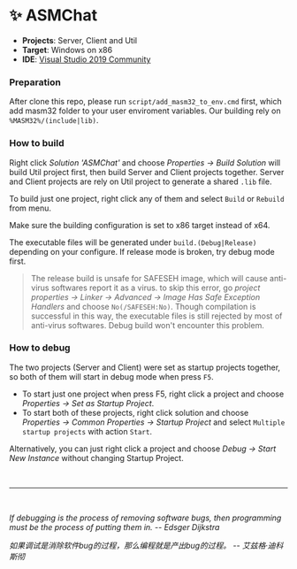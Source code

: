 # ✨ ASMChat

- **Projects**: Server, Client and Util
- **Target**: Windows on x86
- **IDE**: [Visual Studio 2019 Community](https://visualstudio.microsoft.com/vs/older-downloads/)


### Preparation
After clone this repo, please run `script/add_masm32_to_env.cmd` first, which add masm32 folder to your user enviroment variables. Our building rely on `%MASM32%/(include|lib)`.


### How to build

Right click *Solution 'ASMChat'* and choose *Properties → Build Solution* will build Util project first, then build Server and Client projects together. Server and Client projects are rely on Util project to generate a shared `.lib` file.

To build just one project, right click any of them and select `Build` or `Rebuild` from menu.

Make sure the building configuration is set to x86 target instead of x64.

The executable files will be generated under `build.(Debug|Release)` depending on your configure. If release mode is broken, try debug mode first.

> The release build is unsafe for SAFESEH image, which will cause anti-virus softwares report it as a virus. to skip this error, go *project properties → Linker → Advanced → Image Has Safe Exception Handlers* and choose `No(/SAFESEH:No)`. Though compilation is successful in this way, the executable files is still rejected by most of anti-virus softwares. Debug build won't encounter this problem.


### How to debug

The two projects (Server and Client) were set as startup projects together, so both of them will start in debug mode when press `F5`.

- To start just one project when press F5, right click a project and choose *Properties → Set as Startup Project*.
- To start both of these projects, right click solution and choose *Properties → Common Properties → Startup Project* and select `Multiple startup projects` with action `Start`.

Alternatively, you can just right click a project and choose *Debug → Start New Instance* without changing Startup Project.

<br/>

------

<br/>

*If debugging is the process of removing software bugs, then programming must be the process of putting them in. -- Edsger Dijkstra*

*如果调试是消除软件bug的过程，那么编程就是产出bug的过程。 -- 艾兹格·迪科斯彻*
